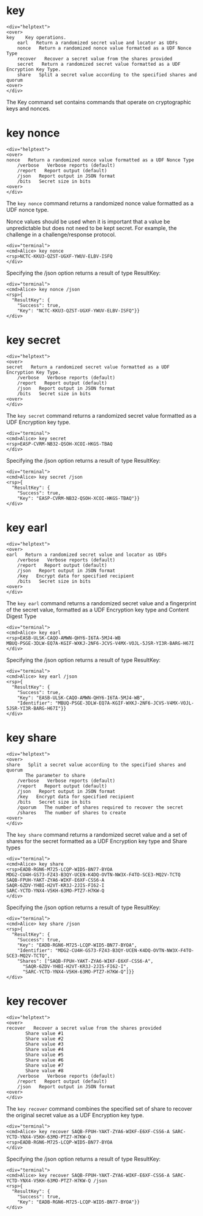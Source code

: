 
# key

~~~~
<div="helptext">
<over>
key    Key operations.
    earl   Return a randomized secret value and locator as UDFs
    nonce   Return a randomized nonce value formatted as a UDF Nonce Type
    recover   Recover a secret value from the shares provided
    secret   Return a randomized secret value formatted as a UDF Encryption Key Type.
    share   Split a secret value according to the specified shares and quorum
<over>
</div>
~~~~

The Key command set contains commands that operate on cryptographic keys and
nonces.


# key nonce

~~~~
<div="helptext">
<over>
nonce   Return a randomized nonce value formatted as a UDF Nonce Type
    /verbose   Verbose reports (default)
    /report   Report output (default)
    /json   Report output in JSON format
    /bits   Secret size in bits
<over>
</div>
~~~~


The `key nonce` command returns a randomized nonce value formatted as a UDF nonce type.

Nonce values should be used when it is important that a value be unpredictable but 
does not need to be kept secret. For example, the challenge in a challenge/response
protocol.


~~~~
<div="terminal">
<cmd>Alice> key nonce
<rsp>NCTC-KKU3-QZST-UGXF-YWUV-ELBV-ISFQ
</div>
~~~~

Specifying the /json option returns a result of type ResultKey:

~~~~
<div="terminal">
<cmd>Alice> key nonce /json
<rsp>{
  "ResultKey": {
    "Success": true,
    "Key": "NCTC-KKU3-QZST-UGXF-YWUV-ELBV-ISFQ"}}
</div>
~~~~


# key secret

~~~~
<div="helptext">
<over>
secret   Return a randomized secret value formatted as a UDF Encryption Key Type.
    /verbose   Verbose reports (default)
    /report   Report output (default)
    /json   Report output in JSON format
    /bits   Secret size in bits
<over>
</div>
~~~~

The `key secret` command returns a randomized secret value formatted as a UDF Encryption 
key type.


~~~~
<div="terminal">
<cmd>Alice> key secret
<rsp>EASP-CVRM-NB32-QSOH-XCOI-HKGS-TBAQ
</div>
~~~~

Specifying the /json option returns a result of type ResultKey:

~~~~
<div="terminal">
<cmd>Alice> key secret /json
<rsp>{
  "ResultKey": {
    "Success": true,
    "Key": "EASP-CVRM-NB32-QSOH-XCOI-HKGS-TBAQ"}}
</div>
~~~~



# key earl

~~~~
<div="helptext">
<over>
earl   Return a randomized secret value and locator as UDFs
    /verbose   Verbose reports (default)
    /report   Report output (default)
    /json   Report output in JSON format
    /key   Encrypt data for specified recipient
    /bits   Secret size in bits
<over>
</div>
~~~~

The `key earl` command returns a randomized secret value and a fingerprint of the secret 
value, formatted as a UDF Encryption key type and Content Digest Type


~~~~
<div="terminal">
<cmd>Alice> key earl
<rsp>EASB-ULSK-CAQO-AMWN-QHY6-I6TA-5MJ4-WB
MBUQ-PSGE-3DLW-EQ7A-KGIF-WXKJ-2NF6-JCVS-V4MX-VOJL-5JSR-YI3R-BARG-H67I
</div>
~~~~

Specifying the /json option returns a result of type ResultKey:

~~~~
<div="terminal">
<cmd>Alice> key earl /json
<rsp>{
  "ResultKey": {
    "Success": true,
    "Key": "EASB-ULSK-CAQO-AMWN-QHY6-I6TA-5MJ4-WB",
    "Identifier": "MBUQ-PSGE-3DLW-EQ7A-KGIF-WXKJ-2NF6-JCVS-V4MX-VOJL-5JSR-YI3R-BARG-H67I"}}
</div>
~~~~


# key share

~~~~
<div="helptext">
<over>
share   Split a secret value according to the specified shares and quorum
       The parameter to share
    /verbose   Verbose reports (default)
    /report   Report output (default)
    /json   Report output in JSON format
    /key   Encrypt data for specified recipient
    /bits   Secret size in bits
    /quorum   The number of shares required to recover the secret
    /shares   The number of shares to create
<over>
</div>
~~~~

The `key share` command returns a randomized secret value and a set of shares for the secret
formatted as a UDF Encryption key type and Share types


~~~~
<div="terminal">
<cmd>Alice> key share
<rsp>EADB-RGN6-M725-LCQP-WID5-BN77-BYOA
MDG2-CU4H-GS73-FZ43-B3QY-UCEN-K4DQ-OVTN-NW3X-F4TO-SCE3-MQ2V-TCTQ
SAQB-FPUH-YAKT-ZYA6-WIKF-E6XF-CSS6-A
SAQR-6ZDV-YHBI-H2VT-KR3J-2JIS-FI62-I
SARC-YCTD-YNX4-V5KH-63MO-PTZ7-H7KW-Q
</div>
~~~~

Specifying the /json option returns a result of type ResultKey:

~~~~
<div="terminal">
<cmd>Alice> key share /json
<rsp>{
  "ResultKey": {
    "Success": true,
    "Key": "EADB-RGN6-M725-LCQP-WID5-BN77-BYOA",
    "Identifier": "MDG2-CU4H-GS73-FZ43-B3QY-UCEN-K4DQ-OVTN-NW3X-F4TO-SCE3-MQ2V-TCTQ",
    "Shares": ["SAQB-FPUH-YAKT-ZYA6-WIKF-E6XF-CSS6-A",
      "SAQR-6ZDV-YHBI-H2VT-KR3J-2JIS-FI62-I",
      "SARC-YCTD-YNX4-V5KH-63MO-PTZ7-H7KW-Q"]}}
</div>
~~~~



# key recover

~~~~
<div="helptext">
<over>
recover   Recover a secret value from the shares provided
       Share value #1
       Share value #2
       Share value #3
       Share value #4
       Share value #5
       Share value #6
       Share value #7
       Share value #8
    /verbose   Verbose reports (default)
    /report   Report output (default)
    /json   Report output in JSON format
<over>
</div>
~~~~

The `key recover` command combines the specified set of share to recover the original secret 
value as a UDF Encryption key type.


~~~~
<div="terminal">
<cmd>Alice> key recover SAQB-FPUH-YAKT-ZYA6-WIKF-E6XF-CSS6-A SARC-YCTD-YNX4-V5KH-63MO-PTZ7-H7KW-Q
<rsp>EADB-RGN6-M725-LCQP-WID5-BN77-BYOA
</div>
~~~~

Specifying the /json option returns a result of type ResultKey:

~~~~
<div="terminal">
<cmd>Alice> key recover SAQB-FPUH-YAKT-ZYA6-WIKF-E6XF-CSS6-A SARC-YCTD-YNX4-V5KH-63MO-PTZ7-H7KW-Q /json
<rsp>{
  "ResultKey": {
    "Success": true,
    "Key": "EADB-RGN6-M725-LCQP-WID5-BN77-BYOA"}}
</div>
~~~~



